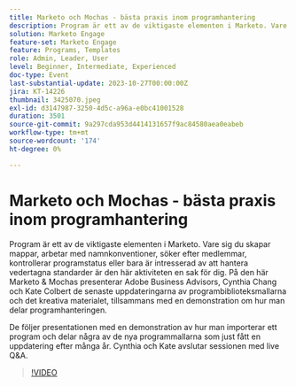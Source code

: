 ```yaml
---
title: Marketo och Mochas - bästa praxis inom programhantering
description: Program är ett av de viktigaste elementen i Marketo. Vare sig du skapar mappar, arbetar med namnkonventioner, söker efter medlemmar, kontrollerar programstatus eller bara är intresserad av att hantera vedertagna standarder.  De senaste uppdateringarna av programbiblioteksmallar och kreativa resurser, tillsammans med utbyte av bästa praxis för programhantering och en demonstration.
solution: Marketo Engage
feature-set: Marketo Engage
feature: Programs, Templates
role: Admin, Leader, User
level: Beginner, Intermediate, Experienced
doc-type: Event
last-substantial-update: 2023-10-27T00:00:00Z
jira: KT-14226
thumbnail: 3425070.jpeg
exl-id: d3147987-3250-4d5c-a96a-e0bc41001528
duration: 3501
source-git-commit: 9a297cda953d4414131657f9ac84580aea0eabeb
workflow-type: tm+mt
source-wordcount: '174'
ht-degree: 0%

---
```


# Marketo och Mochas - bästa praxis inom programhantering

Program är ett av de viktigaste elementen i Marketo. Vare sig du skapar mappar, arbetar med namnkonventioner, söker efter medlemmar, kontrollerar programstatus eller bara är intresserad av att hantera vedertagna standarder är den här aktiviteten en sak för dig. På den här Marketo &amp; Mochas presenterar Adobe Business Advisors, Cynthia Chang och Kate Colbert de senaste uppdateringarna av programbiblioteksmallarna och det kreativa materialet, tillsammans med en demonstration om hur man delar programhanteringen.

De följer presentationen med en demonstration av hur man importerar ett program och delar några av de nya programmallarna som just fått en uppdatering efter många år. Cynthia och Kate avslutar sessionen med live Q&amp;A.

>[!VIDEO](https://video.tv.adobe.com/v/3425070/?learn=on)
